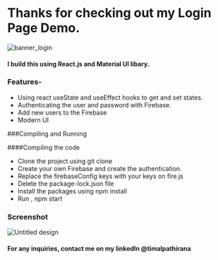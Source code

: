 # Thanks for checking out my Login Page Demo.
![banner_login](https://user-images.githubusercontent.com/68840709/115839950-83cc0880-a45e-11eb-83ca-f76f9cc0496d.png)


#### I build this using React.js and Material UI libary. 
### Features-
- Using react useState and useEffect hooks to get and set states.
- Authenticating the user and password with Firebase.
- Add new users to the Firebase
- Modern UI

###Compiling and Running

####Compiling the code

- Clone the project using git clone
- Create your own Firebase and create the authentication.
- Replace the firebaseConfig keys with your keys on fire.js
- Delete the package-lock.json file
- Install the packages using npm install
- Run , npm start

### Screenshot
![Untitled design](https://user-images.githubusercontent.com/68840709/115841090-c7734200-a45f-11eb-9546-83af942f0af7.png)


#### For any inquiries, contact me on my linkedIn @timalpathirana

